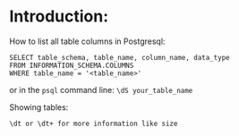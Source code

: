 # Introduction:

How to list all table columns in Postgresql:
```
SELECT table_schema, table_name, column_name, data_type 
FROM INFORMATION_SCHEMA.COLUMNS 
WHERE table_name = '<table_name>' 
```

or in the `psql` command line: `\dS your_table_name`

Showing tables:
```
\dt or \dt+ for more information like size

```
